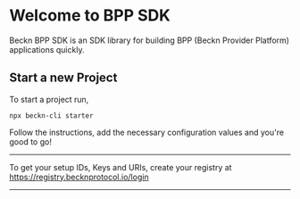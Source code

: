 # Welcome to BPP SDK

Beckn BPP SDK is an SDK library for building BPP (Beckn Provider Platform) applications quickly.

## Start a new Project

To start a project run,

```
npx beckn-cli starter
```

Follow the instructions, add the necessary configuration values and you're good to go!

---

To get your setup IDs, Keys and URIs, create your registry at https://registry.becknprotocol.io/login

---
